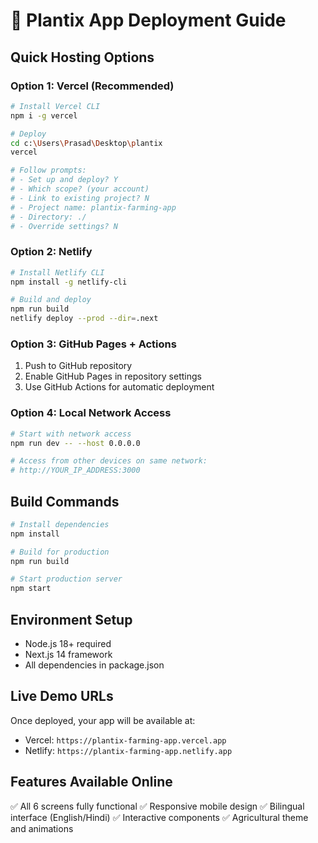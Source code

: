 # 🚀 Plantix App Deployment Guide

## Quick Hosting Options

### Option 1: Vercel (Recommended)
```bash
# Install Vercel CLI
npm i -g vercel

# Deploy
cd c:\Users\Prasad\Desktop\plantix
vercel

# Follow prompts:
# - Set up and deploy? Y
# - Which scope? (your account)
# - Link to existing project? N
# - Project name: plantix-farming-app
# - Directory: ./
# - Override settings? N
```

### Option 2: Netlify
```bash
# Install Netlify CLI
npm install -g netlify-cli

# Build and deploy
npm run build
netlify deploy --prod --dir=.next
```

### Option 3: GitHub Pages + Actions
1. Push to GitHub repository
2. Enable GitHub Pages in repository settings
3. Use GitHub Actions for automatic deployment

### Option 4: Local Network Access
```bash
# Start with network access
npm run dev -- --host 0.0.0.0

# Access from other devices on same network:
# http://YOUR_IP_ADDRESS:3000
```

## Build Commands
```bash
# Install dependencies
npm install

# Build for production
npm run build

# Start production server
npm start
```

## Environment Setup
- Node.js 18+ required
- Next.js 14 framework
- All dependencies in package.json

## Live Demo URLs
Once deployed, your app will be available at:
- Vercel: `https://plantix-farming-app.vercel.app`
- Netlify: `https://plantix-farming-app.netlify.app`

## Features Available Online
✅ All 6 screens fully functional
✅ Responsive mobile design
✅ Bilingual interface (English/Hindi)
✅ Interactive components
✅ Agricultural theme and animations
